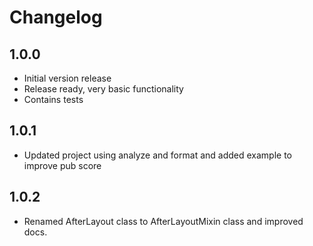 # Changelog

## 1.0.0

  * Initial version release
  * Release ready, very basic functionality
  * Contains tests

## 1.0.1
  * Updated project using analyze and format and added example to improve pub score

## 1.0.2
  * Renamed AfterLayout class to AfterLayoutMixin class and improved docs.
